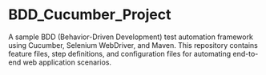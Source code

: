 # BDD_Cucumber_Project
A sample BDD (Behavior-Driven Development) test automation framework using Cucumber, Selenium WebDriver, and Maven.  This repository contains feature files, step definitions, and configuration files for automating end-to-end web application scenarios.

